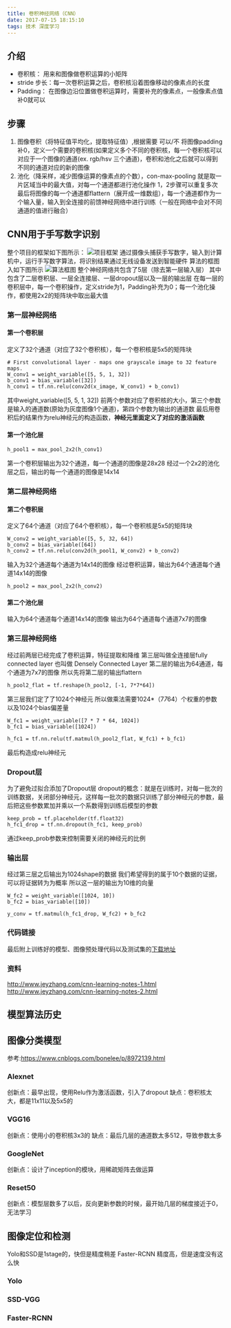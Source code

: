 ```yaml
---
title: 卷积神经网络（CNN）
date: 2017-07-15 18:15:10
tags: 技术 深度学习
---
```


## 介绍
* 卷积核： 用来和图像做卷积运算的小矩阵
* stride 步长：每一次卷积运算之后，卷积核沿着图像移动的像素点的长度
* Padding： 在图像边沿位置做卷积运算时，需要补充的像素点，一般像素点值补0就可以

## 步骤
1. 图像卷积（将特征值平均化，提取特征值）,根据需要 可以/不 将图像padding补0，定义一个需要的卷积核(如果定义多个不同的卷积核，每一个卷积核可以对应于一个图像的通道(ex. rgb/hsv 三个通道)，卷积和池化之后就可以得到不同的通道对应的新的图像
2. 池化（降采样，减少图像运算的像素点的个数），con-max-pooling 就是取一片区域当中的最大值，对每一个通道都进行池化操作
1，2步骤可以重复多次
最后将图像的每一个通道都flattern（展开成一维数组），每一个通道都作为一个输入量，输入到全连接的前馈神经网络中进行训练（一般在网络中会对不同通道的值进行融合）

## CNN用于手写数字识别
整个项目的框架如下图所示：
![项目框架](http://omdthfazl.bkt.clouddn.com/%E5%B1%8F%E5%B9%95%E5%BF%AB%E7%85%A7%202017-07-15%20%E4%B8%8B%E5%8D%889.02.57.png)
通过摄像头捕获手写数字，输入到计算机中，运行手写数字算法，将识别结果通过无线设备发送到智能硬件
算法的框图入如下图所示
![算法框图](http://omdthfazl.bkt.clouddn.com/%E5%B1%8F%E5%B9%95%E5%BF%AB%E7%85%A7%202017-07-15%20%E4%B8%8B%E5%8D%889.00.21.png)
整个神经网络共包含了5层（除去第一层输入层）
其中包含了二层卷积层、一层全连接层、一层dropout层以及一层的输出层
在每一层的卷积层中，每一个卷积操作，定义stride为1，Padding补充为0；每一个池化操作，都使用2x2的矩阵块中取出最大值
### 第一层神经网络
#### 第一个卷积层
定义了32个通道（对应了32个卷积核），每一个卷积核是5x5的矩阵块
```
# First convolutional layer - maps one grayscale image to 32 feature maps.
W_conv1 = weight_variable([5, 5, 1, 32])
b_conv1 = bias_variable([32])
h_conv1 = tf.nn.relu(conv2d(x_image, W_conv1) + b_conv1)
```
其中weight_variable([5, 5, 1, 32])
前两个参数对应了卷积核的大小，第三个参数是输入的通道数(原始为灰度图像1个通道)，第四个参数为输出的通道数
最后用卷积后的结果作为relu神经元的构造函数，**神经元里面定义了对应的激活函数**
<!--more-->
#### 第一个池化层
```
h_pool1 = max_pool_2x2(h_conv1)
```
第一个卷积层输出为32个通道，每一个通道的图像是28x28
经过一个2x2的池化层之后，输出的每一个通道的图像是14x14

### 第二层神经网络
#### 第二个卷积层
定义了64个通道（对应了64个卷积核），每一个卷积核是5x5的矩阵块
```
W_conv2 = weight_variable([5, 5, 32, 64])
b_conv2 = bias_variable([64])
h_conv2 = tf.nn.relu(conv2d(h_pool1, W_conv2) + b_conv2)
```
输入为32个通道每个通道为14x14的图像
经过卷积运算，输出为64个通道每个通道14x14的图像
```
h_pool2 = max_pool_2x2(h_conv2)
```
#### 第二个池化层
输入为64个通道每个通道14x14的图像
输出为64个通道每个通道7x7的图像

### 第三层神经网络
经过前两层已经完成了卷积运算，特征提取和降维
第三层叫做全连接层fully connected layer 也叫做 Densely Connected Layer
第二层的输出为64通道，每个通道为7x7的图像
所以先将第二层的输出flattern
```
h_pool2_flat = tf.reshape(h_pool2, [-1, 7*7*64])
```
第三层我们定了了1024个神经元
所以做乘法需要1024*（7*7*64）个权重的参数
以及1024个bias偏差量
```
W_fc1 = weight_variable([7 * 7 * 64, 1024])
b_fc1 = bias_variable([1024])

h_fc1 = tf.nn.relu(tf.matmul(h_pool2_flat, W_fc1) + b_fc1)
```
最后构造成relu神经元

### Dropout层
为了避免过拟合添加了Dropout层
dropout的概念：就是在训练时，对每一批次的训练数据，关闭部分神经元，这样每一批次的数据只训练了部分神经元的参数，最后把这些参数累加并乘以一个系数得到训练后模型的参数
```
keep_prob = tf.placeholder(tf.float32)
h_fc1_drop = tf.nn.dropout(h_fc1, keep_prob)
```
通过keep_prob参数来控制需要关闭的神经元的比例

### 输出层
经过第三层之后输出为1024shape的数据
我们希望得到的属于10个数据的证据，可以将证据转为为概率
所以这一层的输出为10维的向量
```
W_fc2 = weight_variable([1024, 10])
b_fc2 = bias_variable([10])

y_conv = tf.matmul(h_fc1_drop, W_fc2) + b_fc2
```

### 代码链接
最后附上训练好的模型、图像预处理代码以及测试集的[下载地址](https://github.com/Leslie-Fang/TensorflowPlayground/tree/master/mnist)

### 资料
http://www.jeyzhang.com/cnn-learning-notes-1.html
http://www.jeyzhang.com/cnn-learning-notes-2.html


## 模型算法历史
## 图像分类模型
参考:https://www.cnblogs.com/bonelee/p/8972139.html
### Alexnet
创新点：最早出现，使用Relu作为激活函数，引入了dropout
缺点：卷积核太大，都是11x11以及5x5的
### VGG16
创新点：使用小的卷积核3x3的
缺点：最后几层的通道数太多512，导致参数太多
### GoogleNet
创新点：设计了inception的模块，用稀疏矩阵去做运算
### Reset50
创新点：模型层数多了以后，反向更新参数的时候，最开始几层的梯度接近于0，无法学习

## 图像定位和检测
Yolo和SSD是1stage的，快但是精度稍差
Faster-RCNN 精度高，但是速度没有这么快
### Yolo

### SSD-VGG


### Faster-RCNN
